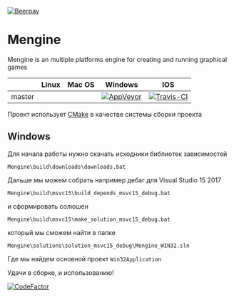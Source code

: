 [![Beerpay](https://beerpay.io/irov/Mengine/badge.svg?style=flat)](https://beerpay.io/irov/Mengine)

# Mengine

Mengine is an multiple platforms engine for creating and running graphical games

|         | Linux  | Mac OS | Windows |   IOS   |
| ------- | ------ | ------ | ------- | ------- |
| master  | | | [![AppVeyor](https://ci.appveyor.com/api/projects/status/w9l085j2o2qn3ua5?svg=true)](https://ci.appveyor.com/project/irov/mengine) | [![Travis-CI](https://travis-ci.org/irov/Mengine.svg?branch=master)](https://travis-ci.org/irov/Mengine) |


Проект использует [CMake](https://cmake.org/) в качестве cистемы сборки проекта

## Windows
Для начала работы нужно скачать исходники библиотек зависимостей

`Mengine\build\downloads\downloads.bat`
    
Дальше мы можем собрать например дебаг для Visual Studio 15 2017

`Mengine\build\msvc15\build_depends_msvc15_debug.bat`

и сформировать солюшен

`Mengine\build\msvc15\make_solution_msvc15_debug.bat`
    
который мы сможем найти в папке

`Mengine\solutions\solution_msvc15_debug\Mengine_WIN32.sln`
    
Где мы найдем основной проект `Win32Application`

Удачи в сборке, и использованию!

[![CodeFactor](https://www.codefactor.io/repository/github/irov/mengine/badge)](https://www.codefactor.io/repository/github/irov/mengine)


